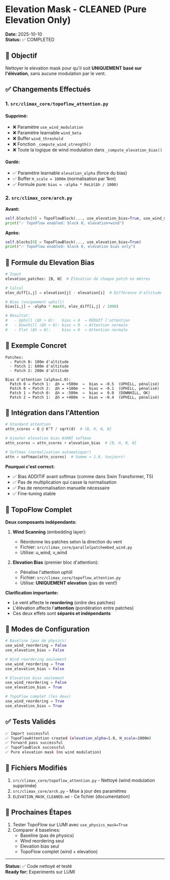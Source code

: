 # Elevation Mask - CLEANED (Pure Elevation Only)

**Date:** 2025-10-10  
**Status:** ✅ COMPLETED

## 🎯 Objectif

Nettoyer le elevation mask pour qu'il soit **UNIQUEMENT basé sur l'élévation**, sans aucune modulation par le vent.

## ✅ Changements Effectués

### 1. `src/climax_core/topoflow_attention.py`

#### Supprimé:
- ❌ Paramètre `use_wind_modulation` 
- ❌ Paramètre learnable `wind_beta`
- ❌ Buffer `wind_threshold`
- ❌ Fonction `_compute_wind_strength()`
- ❌ Toute la logique de wind modulation dans `_compute_elevation_bias()`

#### Gardé:
- ✅ Paramètre learnable `elevation_alpha` (force du bias)
- ✅ Buffer `H_scale = 1000m` (normalisation par 1km)
- ✅ Formule pure: `bias = -alpha * ReLU(Δh / 1000)`

### 2. `src/climax_core/arch.py`

**Avant:**
```python
self.blocks[0] = TopoFlowBlock(..., use_elevation_bias=True, use_wind_modulation=True)
print("✅ TopoFlow enabled: block 0, elevation+wind")
```

**Après:**
```python
self.blocks[0] = TopoFlowBlock(..., use_elevation_bias=True)
print("✅ TopoFlow enabled: block 0, elevation bias only")
```

## 📐 Formule du Elevation Bias

```python
# Input
elevation_patches: [B, N]  # Élévation de chaque patch en mètres

# Calcul
elev_diff[i,j] = elevation[j] - elevation[i]  # Différence d'altitude

# Bias (uniquement uphill)
bias[i,j] = -alpha * max(0, elev_diff[i,j] / 1000)

# Résultat:
#   - Uphill (Δh > 0):   bias < 0  → RÉDUIT l'attention
#   - Downhill (Δh < 0): bias = 0  → Attention normale
#   - Flat (Δh = 0):     bias = 0  → Attention normale
```

## 🧪 Exemple Concret

```
Patches:
  - Patch 0: 100m d'altitude
  - Patch 1: 600m d'altitude
  - Patch 2: 200m d'altitude

Bias d'attention (alpha=1.0):
  Patch 0 → Patch 1:  Δh = +500m  →  bias = -0.5  (UPHILL, pénalisé)
  Patch 0 → Patch 2:  Δh = +100m  →  bias = -0.1  (UPHILL, pénalisé)
  Patch 1 → Patch 0:  Δh = -500m  →  bias =  0.0  (DOWNHILL, OK)
  Patch 2 → Patch 1:  Δh = +400m  →  bias = -0.4  (UPHILL, pénalisé)
```

## 🔬 Intégration dans l'Attention

```python
# Standard attention
attn_scores = Q @ K^T / sqrt(d)  # [B, H, N, N]

# Ajouter elevation bias AVANT softmax
attn_scores = attn_scores + elevation_bias  # [B, H, N, N]

# Softmax (normalisation automatique!)
attn = softmax(attn_scores)  # Somme = 1.0, toujours!
```

**Pourquoi c'est correct:**
- ✅ Bias ADDITIF avant softmax (comme dans Swin Transformer, T5)
- ✅ Pas de multiplication qui casse la normalisation
- ✅ Pas de renormalisation manuelle nécessaire
- ✅ Fine-tuning stable

## 🚀 TopoFlow Complet

**Deux composants indépendants:**

1. **Wind Scanning** (embedding layer):
   - Réordonne les patches selon la direction du vent
   - Fichier: `src/climax_core/parallelpatchembed_wind.py`
   - Utilise: u_wind, v_wind

2. **Elevation Bias** (premier bloc d'attention):
   - Pénalise l'attention uphill
   - Fichier: `src/climax_core/topoflow_attention.py`
   - Utilise: **UNIQUEMENT elevation** (pas de vent!)

**Clarification importante:**
- Le vent affecte le **reordering** (ordre des patches)
- L'élévation affecte l'**attention** (pondération entre patches)
- Ces deux effets sont **séparés et indépendants**

## 🎯 Modes de Configuration

```python
# Baseline (pas de physics)
use_wind_reordering = False
use_elevation_bias = False

# Wind reordering seulement
use_wind_reordering = True
use_elevation_bias = False

# Elevation bias seulement
use_wind_reordering = False
use_elevation_bias = True

# TopoFlow complet (les deux)
use_wind_reordering = True
use_elevation_bias = True
```

## ✅ Tests Validés

```bash
✅ Import successful
✅ TopoFlowAttention created (elevation_alpha=1.0, H_scale=1000m)
✅ Forward pass successful
✅ TopoFlowBlock successful
✅ Pure elevation mask (no wind modulation)
```

## 📝 Fichiers Modifiés

1. `src/climax_core/topoflow_attention.py` - Nettoyé (wind modulation supprimée)
2. `src/climax_core/arch.py` - Mise à jour des paramètres
3. `ELEVATION_MASK_CLEANED.md` - Ce fichier (documentation)

## 🔄 Prochaines Étapes

1. Tester TopoFlow sur LUMI avec `use_physics_mask=True`
2. Comparer 4 baselines:
   - Baseline (pas de physics)
   - Wind reordering seul
   - Elevation bias seul
   - TopoFlow complet (wind + elevation)

---

**Status:** ✅ Code nettoyé et testé  
**Ready for:** Experiments sur LUMI
